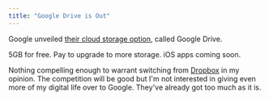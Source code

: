 ```yaml
---
title: "Google Drive is Out"
---
```

<p>Google unveiled <a href="http://googleblog.blogspot.ca/2012/04/introducing-google-drive-yes-really.html">their cloud storage option</a>, called Google Drive.</p>
<p>5GB for free. Pay to upgrade to more storage. iOS apps coming soon.</p>
<p>Nothing compelling enough to warrant switching from <a href="http://db.tt/czHe7sK">Dropbox</a> in my opinion. The competition will be good but I'm not interested in giving even more of my digital life over to Google. They've already got too much as it is.</p>
